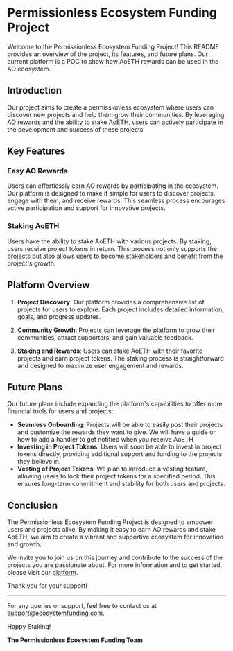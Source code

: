 # Permissionless Ecosystem Funding Project

Welcome to the Permissionless Ecosystem Funding Project! This README provides an overview of the project, its features, and future plans. Our current platform is a POC to show how AoETH rewards can be used in the AO ecosystem.

## Introduction

Our project aims to create a permissionless ecosystem where users can discover new projects and help them grow their communities. By leveraging AO rewards and the ability to stake AoETH, users can actively participate in the development and success of these projects.

## Key Features

### Easy AO Rewards

Users can effortlessly earn AO rewards by participating in the ecosystem. Our platform is designed to make it simple for users to discover projects, engage with them, and receive rewards. This seamless process encourages active participation and support for innovative projects.

### Staking AoETH

Users have the ability to stake AoETH with various projects. By staking, users receive project tokens in return. This process not only supports the projects but also allows users to become stakeholders and benefit from the project's growth.

## Platform Overview

1. **Project Discovery**: Our platform provides a comprehensive list of projects for users to explore. Each project includes detailed information, goals, and progress updates.
2. **Community Growth**: Projects can leverage the platform to grow their communities, attract supporters, and gain valuable feedback.

3. **Staking and Rewards**: Users can stake AoETH with their favorite projects and earn project tokens. The staking process is straightforward and designed to maximize user engagement and rewards.

## Future Plans

Our future plans include expanding the platform's capabilities to offer more financial tools for users and projects:

- **Seamless Onboarding**: Projects will be able to easily post their projects and customize the rewards they want to give. We will have a guide on how to add a handler to get notified when you receive AoETH
- **Investing in Project Tokens**: Users will soon be able to invest in project tokens directly, providing additional support and funding to the projects they believe in.
- **Vesting of Project Tokens**: We plan to introduce a vesting feature, allowing users to lock their project tokens for a specified period. This ensures long-term commitment and stability for both users and projects.

## Conclusion

The Permissionless Ecosystem Funding Project is designed to empower users and projects alike. By making it easy to earn AO rewards and stake AoETH, we aim to create a vibrant and supportive ecosystem for innovation and growth.

We invite you to join us on this journey and contribute to the success of the projects you are passionate about. For more information and to get started, please visit our [platform](https://arweavehh.vercel.app).

Thank you for your support!

---

For any queries or support, feel free to contact us at [support@ecosystemfunding.com](mailto:support@ecosystemfunding.com).

Happy Staking!

**The Permissionless Ecosystem Funding Team**
